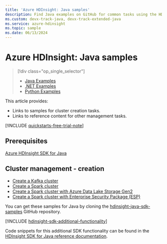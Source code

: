```yaml
---
title: 'Azure HDInsight: Java samples'
description: Find Java examples on GitHub for common tasks using the HDInsight SDK for Java.
ms.custom: devx-track-java, devx-track-extended-java
ms.service: azure-hdinsight
ms.topic: sample
ms.date: 06/13/2024
---
```


# Azure HDInsight: Java samples

> [!div class="op_single_selector"]
> * [Java Examples](hdinsight-sdk-java-samples.md)
> * [.NET Examples](hdinsight-sdk-dotnet-samples.md)
> * [Python Examples](hdinsight-sdk-python-samples.md)
<!-- * [Go Examples](hdinsight-sdk-dotnet-samples.md)-->

This article provides:

* Links to samples for cluster creation tasks.
* Links to reference content for other management tasks.

[!INCLUDE [quickstarts-free-trial-note](~/reusable-content/ce-skilling/azure/includes/quickstarts-free-trial-note.md)]

## Prerequisites

[Azure HDInsight SDK for Java](/java/api/overview/azure/hdinsight#sdk-installation)

## Cluster management - creation

* [Create a Kafka cluster](https://github.com/Azure-Samples/hdinsight-java-sdk-samples/blob/master/management/src/main/java/com/microsoft/azure/hdinsight/samples/CreateKafkaClusterSample.java)
* [Create a Spark cluster](https://github.com/Azure-Samples/hdinsight-java-sdk-samples/blob/master/management/src/main/java/com/microsoft/azure/hdinsight/samples/CreateSparkClusterSample.java)
* [Create a Spark cluster with Azure Data Lake Storage Gen2](https://github.com/Azure-Samples/hdinsight-java-sdk-samples/blob/master/management/src/main/java/com/microsoft/azure/hdinsight/samples/CreateHadoopClusterWithAdlsGen2Sample.java)
* [Create a Spark cluster with Enterprise Security Package (ESP)](https://github.com/Azure-Samples/hdinsight-java-sdk-samples/blob/master/management/src/main/java/com/microsoft/azure/hdinsight/samples/CreateEspClusterSample.java)

You can get these samples for Java by cloning the [hdinsight-java-sdk-samples](https://github.com/Azure-Samples/hdinsight-java-sdk-samples) GitHub repository.

[!INCLUDE [hdinsight-sdk-additional-functionality](includes/hdinsight-sdk-additional-functionality.md)]

Code snippets for this additional SDK functionality can be found in the [HDInsight SDK for Java reference documentation](/java/api/overview/azure/hdinsight).

